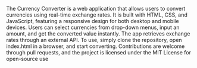 
The Currency Converter is a web application that allows users to convert currencies using real-time exchange rates. It is built with HTML, CSS, and JavaScript, featuring a responsive design for both desktop and mobile devices. Users can select currencies from drop-down menus, input an amount, and get the converted value instantly. The app retrieves exchange rates through an external API. To use, simply clone the repository, open index.html in a browser, and start converting. Contributions are welcome through pull requests, and the project is licensed under the MIT License for open-source use
